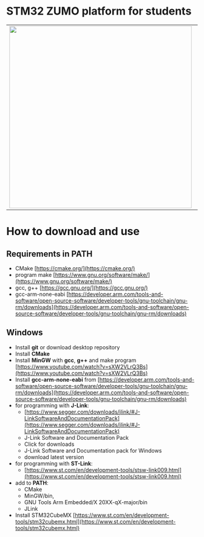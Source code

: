 # STM32 ZUMO platform for students
<table>
  <tr>
    <td><img src="https://www.agh.edu.pl/fileadmin/default/templates/images/uczelnia/siw/znak/symetryczny/en/dwuwiersz/agh_nzw_s_en_2w_wbr_rgb_150ppi.jpg" height=480></td>
    <td><img src="https://i.imgur.com/IT10WP1.jpg" height=480></td>
  </tr>
</table>

# How to download and use
## Requirements in PATH
- CMake [https://cmake.org/](https://cmake.org/)
- program make [https://www.gnu.org/software/make/](https://www.gnu.org/software/make/)
- gcc, g++ [https://gcc.gnu.org/](https://gcc.gnu.org/)
- gcc-arm-none-eabi [https://developer.arm.com/tools-and-software/open-source-software/developer-tools/gnu-toolchain/gnu-rm/downloads](https://developer.arm.com/tools-and-software/open-source-software/developer-tools/gnu-toolchain/gnu-rm/downloads)
## Windows
- Install **git** or download desktop repository
- Install **CMake**
- Install **MinGW** with **gcc**, **g++** and make program [https://www.youtube.com/watch?v=sXW2VLrQ3Bs](https://www.youtube.com/watch?v=sXW2VLrQ3Bs)
- Install **gcc-arm-none-eabi** from [https://developer.arm.com/tools-and-software/open-source-software/developer-tools/gnu-toolchain/gnu-rm/downloads](https://developer.arm.com/tools-and-software/open-source-software/developer-tools/gnu-toolchain/gnu-rm/downloads)
- for programming with **J-Link**:
  - [https://www.segger.com/downloads/jlink/#J-LinkSoftwareAndDocumentationPack](https://www.segger.com/downloads/jlink/#J-LinkSoftwareAndDocumentationPack)
  - J-Link Software and Documentation Pack
  - Click for downloads
  - J-Link Software and Documentation pack for Windows
  - download latest version
- for programming with **ST-Link**:
  - [https://www.st.com/en/development-tools/stsw-link009.html](https://www.st.com/en/development-tools/stsw-link009.html)
- add to **PATH**:
  - CMake
  - MinGW/bin, 
  - GNU Tools Arm Embedded/X 20XX-qX-major/bin 
  - JLink
- Install STM32CubeMX [https://www.st.com/en/development-tools/stm32cubemx.html](https://www.st.com/en/development-tools/stm32cubemx.html)
